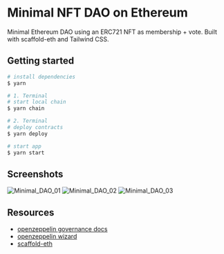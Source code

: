 # Minimal NFT DAO on Ethereum

Minimal Ethereum DAO using an ERC721 NFT as membership + vote.
Built with scaffold-eth and Tailwind CSS.

## Getting started

```bash
# install dependencies
$ yarn

# 1. Terminal
# start local chain
$ yarn chain

# 2. Terminal
# deploy contracts
$ yarn deploy

# start app
$ yarn start
```

## Screenshots

![Minimal_DAO_01](./packages/react-app/public/screenshot_bright_01.png?raw=true 'Minimal_DAO_01')
![Minimal_DAO_02](./packages/react-app/public/screenshot_bright_02.png?raw=true 'Minimal_DAO_02')
![Minimal_DAO_03](./packages/react-app/public/screenshot_dark_01.png?raw=true 'Minimal_DAO_03')

## Resources

* [openzeppelin governance docs](https://docs.openzeppelin.com/contracts/4.x/api/governance)
* [openzeppelin wizard](https://wizard.openzeppelin.com/)
* [scaffold-eth](https://github.com/scaffold-eth/scaffold-eth)

